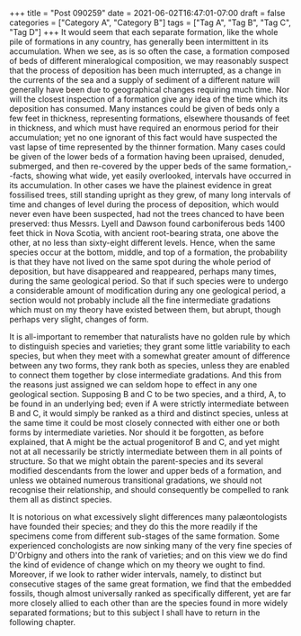 +++
title = "Post 090259"
date = 2021-06-02T16:47:01-07:00
draft = false
categories = ["Category A", "Category B"]
tags = ["Tag A", "Tag B", "Tag C", "Tag D"]
+++
It would seem that each separate formation, like the whole pile of formations in any country, has generally been intermittent in its accumulation. When we see, as is so often the case, a formation composed of beds of different mineralogical composition, we may reasonably suspect that the process of deposition has been much interrupted, as a change in the currents of the sea and a supply of sediment of a different nature will generally have been due to geographical changes requiring much time. Nor will the closest inspection of a formation give any idea of the time which its deposition has consumed. Many instances could be given of beds only a few feet in thickness, representing formations, elsewhere thousands of feet in thickness, and which must have required an enormous period for their accumulation; yet no one ignorant of this fact would have suspected the vast lapse of time represented by the thinner formation. Many cases could be given of the lower beds of a formation having been upraised, denuded, submerged, and then re-covered by the upper beds of the same formation,--facts, showing what wide, yet easily overlooked, intervals have occurred in its accumulation. In other cases we have the plainest evidence in great fossilised trees, still standing upright as they grew, of many long intervals of time and changes of level during the process of deposition, which would never even have been suspected, had not the trees chanced to have been preserved: thus Messrs. Lyell and Dawson found carboniferous beds 1400 feet thick in Nova Scotia, with ancient root-bearing strata, one above the other, at no less than sixty-eight different levels. Hence, when the same species occur at the bottom, middle, and top of a formation, the probability is that they have not lived on the same spot during the whole period of deposition, but have disappeared and reappeared, perhaps many times, during the same geological period. So that if such species were to undergo a considerable amount of modification during any one geological period, a section would not probably include all the fine intermediate gradations which must on my theory have existed between them, but abrupt, though perhaps very slight, changes of form.

It is all-important to remember that naturalists have no golden rule by which to distinguish species and varieties; they grant some little variability to each species, but when they meet with a somewhat greater amount of difference between any two forms, they rank both as species, unless they are enabled to connect them together by close intermediate gradations. And this from the reasons just assigned we can seldom hope to effect in any one geological section. Supposing B and C to be two species, and a third, A, to be found in an underlying bed; even if A were strictly intermediate between B and C, it would simply be ranked as a third and distinct species, unless at the same time it could be most closely connected with either one or both forms by intermediate varieties. Nor should it be forgotten, as before explained, that A might be the actual progenitorof B and C, and yet might not at all necessarily be strictly intermediate between them in all points of structure. So that we might obtain the parent-species and its several modified descendants from the lower and upper beds of a formation, and unless we obtained numerous transitional gradations, we should not recognise their relationship, and should consequently be compelled to rank them all as distinct species.

It is notorious on what excessively slight differences many palæontologists have founded their species; and they do this the more readily if the specimens come from different sub-stages of the same formation. Some experienced conchologists are now sinking many of the very fine species of D'Orbigny and others into the rank of varieties; and on this view we do find the kind of evidence of change which on my theory we ought to find. Moreover, if we look to rather wider intervals, namely, to distinct but consecutive stages of the same great formation, we find that the embedded fossils, though almost universally ranked as specifically different, yet are far more closely allied to each other than are the species found in more widely separated formations; but to this subject I shall have to return in the following chapter.
